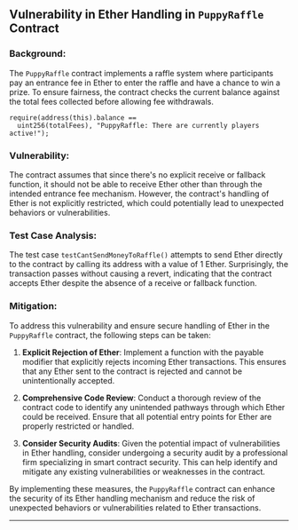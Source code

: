 ## Vulnerability in Ether Handling in `PuppyRaffle` Contract

### Background:
The `PuppyRaffle` contract implements a raffle system where participants pay an entrance fee in Ether to enter the raffle and have a chance to win a prize. To ensure fairness, the contract checks the current balance against the total fees collected before allowing fee withdrawals.
```solidity
require(address(this).balance ==
  uint256(totalFees), "PuppyRaffle: There are currently players active!");
```
### Vulnerability:
The contract assumes that since there's no explicit receive or fallback function, it should not be able to receive Ether other than through the intended entrance fee mechanism. However, the contract's handling of Ether is not explicitly restricted, which could potentially lead to unexpected behaviors or vulnerabilities.

### Test Case Analysis:
The test case `testCantSendMoneyToRaffle()` attempts to send Ether directly to the contract by calling its address with a value of 1 Ether. Surprisingly, the transaction passes without causing a revert, indicating that the contract accepts Ether despite the absence of a receive or fallback function.

### Mitigation:
To address this vulnerability and ensure secure handling of Ether in the `PuppyRaffle` contract, the following steps can be taken:

1. **Explicit Rejection of Ether**: Implement a function with the payable modifier that explicitly rejects incoming Ether transactions. This ensures that any Ether sent to the contract is rejected and cannot be unintentionally accepted.

2. **Comprehensive Code Review**: Conduct a thorough review of the contract code to identify any unintended pathways through which Ether could be received. Ensure that all potential entry points for Ether are properly restricted or handled.

3. **Consider Security Audits**: Given the potential impact of vulnerabilities in Ether handling, consider undergoing a security audit by a professional firm specializing in smart contract security. This can help identify and mitigate any existing vulnerabilities or weaknesses in the contract.

By implementing these measures, the `PuppyRaffle` contract can enhance the security of its Ether handling mechanism and reduce the risk of unexpected behaviors or vulnerabilities related to Ether transactions.

---
